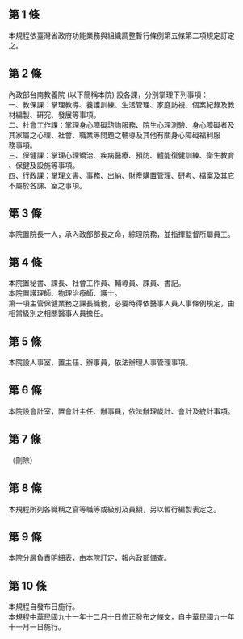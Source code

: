 第 1 條
-------
本規程依臺灣省政府功能業務與組織調整暫行條例第五條第二項規定訂定  
之。

第 2 條
-------
內政部台南教養院 (以下簡稱本院) 設各課，分別掌理下列事項：  
一、教保課：掌理教導、養護訓練、生活管理、家庭訪視、個案紀錄及教  
    材編製、研究、發展等事項。  
二、社會工作課：掌理身心障礙諮詢服務、院生心理測驗、身心障礙者及  
    其家屬之心理、社會、職業等問題之輔導及其他有關身心障礙福利服  
    務事項。  
三、保健課：掌理心理矯治、疾病醫療、預防、體能復健訓練、衛生教育  
    、保健及設施等事項。  
四、行政課：掌理文書、事務、出納、財產購置管理、研考、檔案及其它  
    不屬於各課、室之事項。

第 3 條
-------
本院置院長一人，承內政部部長之命，綜理院務，並指揮監督所屬員工。

第 4 條
-------
本院置秘書、課長、社會工作員、輔導員、課員、書記。                
本院置護理師、物理治療師、護士。                                  
第一項主管保健業務之課長職務，必要時得依醫事人員人事條例規定，由  
相當級別之相關醫事人員擔任。

第 5 條
-------
本院設人事室，置主任、辦事員，依法辦理人事管理事項。

第 6 條
-------
本院設會計室，置會計主任、辦事員，依法辦理歲計、會計及統計事項。

第 7 條
-------
（刪除）

第 8 條
-------
本規程所列各職稱之官等職等或級別及員額，另以暫行編製表定之。

第 9 條
-------
本院分層負責明細表，由本院訂定，報內政部備查。

第 10 條
--------
本規程自發布日施行。                                              
本規程中華民國九十一年十二月十日修正發布之條文，自中華民國九十年  
十一月一日施行。

